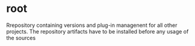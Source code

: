 root
====

Rrepository containing versions and plug-in managenent for all other projects. The repository artifacts have to be installed before any usage of the sources
